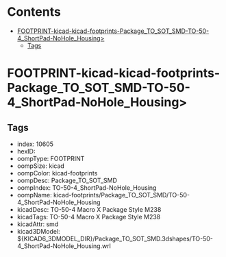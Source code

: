 



Contents
========

* [FOOTPRINT-kicad-kicad-footprints-Package_TO_SOT_SMD-TO-50-4_ShortPad-NoHole_Housing>](#footprint-kicad-kicad-footprints-package_to_sot_smd-to-50-4_shortpad-nohole_housing)
	* [Tags](#tags)

# FOOTPRINT-kicad-kicad-footprints-Package_TO_SOT_SMD-TO-50-4_ShortPad-NoHole_Housing>

## Tags

- index: 10605
- hexID: 
- oompType: FOOTPRINT
- oompSize: kicad
- oompColor: kicad-footprints
- oompDesc: Package_TO_SOT_SMD
- oompIndex: TO-50-4_ShortPad-NoHole_Housing
- oompName: kicad-footprints/Package_TO_SOT_SMD/TO-50-4_ShortPad-NoHole_Housing
- kicadDesc: TO-50-4 Macro X Package Style M238
- kicadTags: TO-50-4 Macro X Package Style M238
- kicadAttr: smd
- kicad3DModel: ${KICAD6_3DMODEL_DIR}/Package_TO_SOT_SMD.3dshapes/TO-50-4_ShortPad-NoHole_Housing.wrl
